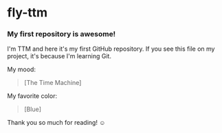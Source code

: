 # fly-ttm
### My first repository is awesome!

I'm TTM and here it's my first GitHub repository.
If you see this file on my project, it's because I'm learning Git.

My mood:

> [The Time Machine]

My favorite color:

> [Blue]

Thank you so much for reading! ☺

